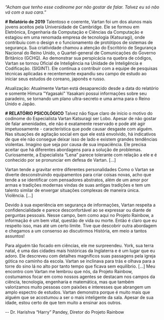 
_“Acham que tenho esse codinome por não gostar de falar. Talvez eu só não vá com a sua cara.”_

**# Relatório de 2019** Talentoso e coerente, Vartan foi um dos alunos mais jovens aceitos pela Universidade de Cambridge. Ele se formou em Eletrônica, Engenharia da Computação e Ciências da Computação e estagiou em uma renomada empresa de tecnologia (Katsuragi), onde contribuiu com o design e o funcionamento de protótipos de sistemas de segurança. Sua criatividade chamou a atenção do Escritório de Segurança Nacional do Reino Unido, o Quartel-general de Comunicações do Governo Britânico (GCHQ). Ao demonstrar sua perspicácia na quebra de códigos, Vartan se tornou Oficial de Inteligência na Unidade de Inteligência e Codificação. (SIGINT). Ele continua a contribuir com a equipe de pesquisas técnicas aplicadas e recentemente expandiu seu campo de estudo ao iniciar seus estudos de coreano, japonês e russo.

Atualização: Atualmente Vartan está desaparecido desde a data do relatório e somente Himura "Yagasaki" Yasakani possui informações sobre seu paradeiro, se tornando um plano ultra-secreto e uma arma para o Reino Unido e Japão.

**# RELATÓRIO PSICOLÓGICO** Talvez não fique claro de início o motivo do codinome do Especialista Vartan Katsuragi ser Lobo. Apesar de não gostar de falar amenidades, ele não é exatamente reservado e pode até agir impetuosamente - característica que pode causar desgaste com alguém. Nas situações de agitação social em que ele está envolvido, há indicativos de que ele não consegue deixar isso de lado e existem grandes tendências violentas. Imagino que seja por causa de sua impaciência. Ele precisa aceitar que há diferentes abordagens para a solução de problemas. Curiosamente, a Especialista “Lena” parece tolerante com relação a ele e é conhecido por se pronunciar em defesa de Vartan. […]

Vartan tende a gravitar entre diferentes personalidades Como o Vartan se diverte desconstruindo equipamentos para criar coisas novas, acho que tende a se identificar com pensadores abstratos, além de um amor por armas e tradições modernas vindas de suas antigas tradições e tem um talento similar de enxergar situações complexas de maneira única. Violência. […]

Devido à sua experiência em segurança de informações, Vartan respeita a confidencialidade e parece desconfortável ao se expressar ou diante de perguntas pessoais. Nesse campo, bem como aqui no Projeto Rainbow, a informação é um bem vital, questão de vida ou morte. Então é claro que eu respeito isso, mas até um certo limite. Tive que descobrir outra abordagem e chegamos a um consenso ao discutirmos História, em meio a tantos assuntos!

Para alguém tão focado em ciências, ele me surpreendeu. York, sua terra natal, é uma das cidades mais históricas da Inglaterra e é um lugar que eu adoro. Ele descreveu com detalhes magníficos suas passagens pela igreja gótica no caminho da escola. Vartan se inclinava para trás e olhava para a torre do sino lá no alto por tanto tempo que ficava sem equilíbrio. […] Meu encontro com Vartan me lembrou que nós, da Projeto Rainbow, costumamos focar em como nossos agentes se destacam nos campos da ciência, tecnologia, engenharia e matemática, mas que também valorizamos muito pessoas com paixões e interesses que abrangem um amplo espectro de estudos. Vartan demonstra porque é muito mais que alguém que se acostumou a ser o mais inteligente da sala. Apesar de sua idade, estou certo de que tem muito a ensinar aos outros.

-- Dr. Harishva “Harry” Pandey, Diretor do Projeto Rainbow